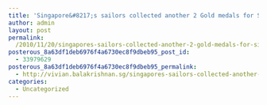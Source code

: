```yaml
---
title: 'Singapore&#8217;s sailors collected another 2 Gold medals for Singapore in the Asian Games'
author: admin
layout: post
permalink:
  /2010/11/20/singapores-sailors-collected-another-2-gold-medals-for-singapore-in-the-asian-games/
posterous_8a63df1deb6976f4a6730ec8f9dbeb95_post_id:
  - 33979629
posterous_8a63df1deb6976f4a6730ec8f9dbeb95_permalink:
  - http://vivian.balakrishnan.sg/singapores-sailors-collected-another-2-gold-m
categories:
  - Uncategorized
---
```

